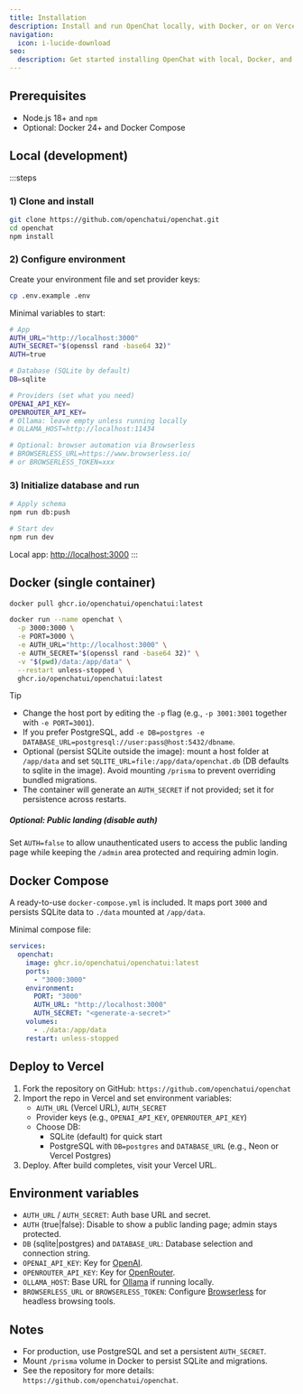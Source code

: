 ```yaml
---
title: Installation
description: Install and run OpenChat locally, with Docker, or on Vercel.
navigation:
  icon: i-lucide-download
seo:
  description: Get started installing OpenChat with local, Docker, and Vercel options.
---
```


## Prerequisites

- Node.js 18+ and `npm`
- Optional: Docker 24+ and Docker Compose

## Local (development)

:::steps
### 1) Clone and install

```bash [Terminal]
git clone https://github.com/openchatui/openchat.git
cd openchat
npm install
```

### 2) Configure environment

Create your environment file and set provider keys:

```bash [Terminal]
cp .env.example .env
```

Minimal variables to start:

```bash
# App
AUTH_URL="http://localhost:3000"
AUTH_SECRET="$(openssl rand -base64 32)"
AUTH=true

# Database (SQLite by default)
DB=sqlite

# Providers (set what you need)
OPENAI_API_KEY=
OPENROUTER_API_KEY=
# Ollama: leave empty unless running locally
# OLLAMA_HOST=http://localhost:11434

# Optional: browser automation via Browserless
# BROWSERLESS_URL=https://www.browserless.io/
# or BROWSERLESS_TOKEN=xxx
```

### 3) Initialize database and run

```bash [Terminal]
# Apply schema
npm run db:push

# Start dev
npm run dev
```

Local app: <http://localhost:3000>
:::

## Docker (single container)

```bash [Terminal]
docker pull ghcr.io/openchatui/openchatui:latest

docker run --name openchat \
  -p 3000:3000 \
  -e PORT=3000 \
  -e AUTH_URL="http://localhost:3000" \
  -e AUTH_SECRET="$(openssl rand -base64 32)" \
  -v "$(pwd)/data:/app/data" \
  --restart unless-stopped \
  ghcr.io/openchatui/openchatui:latest
```

> [!TIP]
> - Change the host port by editing the `-p` flag (e.g., `-p 3001:3001` together with `-e PORT=3001`).
> - If you prefer PostgreSQL, add `-e DB=postgres -e DATABASE_URL=postgresql://user:pass@host:5432/dbname`.
> - Optional (persist SQLite outside the image): mount a host folder at `/app/data` and set `SQLITE_URL=file:/app/data/openchat.db` (DB defaults to sqlite in the image). Avoid mounting `/prisma` to prevent overriding bundled migrations.
> - The container will generate an `AUTH_SECRET` if not provided; set it for persistence across restarts.

##### Optional: Public landing (disable auth)

Set `AUTH=false` to allow unauthenticated users to access the public landing page while keeping the `/admin` area protected and requiring admin login.

## Docker Compose

A ready-to-use `docker-compose.yml` is included. It maps port `3000` and persists SQLite data to `./data` mounted at `/app/data`.

Minimal compose file:

```yaml
services:
  openchat:
    image: ghcr.io/openchatui/openchatui:latest
    ports:
      - "3000:3000"
    environment:
      PORT: "3000"
      AUTH_URL: "http://localhost:3000"
      AUTH_SECRET: "<generate-a-secret>"
    volumes:
      - ./data:/app/data
    restart: unless-stopped
```

## Deploy to Vercel

1. Fork the repository on GitHub: `https://github.com/openchatui/openchat`
2. Import the repo in Vercel and set environment variables:
   - `AUTH_URL` (Vercel URL), `AUTH_SECRET`
   - Provider keys (e.g., `OPENAI_API_KEY`, `OPENROUTER_API_KEY`)
   - Choose DB:
     - SQLite (default) for quick start
     - PostgreSQL with `DB=postgres` and `DATABASE_URL` (e.g., Neon or Vercel Postgres)
3. Deploy. After build completes, visit your Vercel URL.

## Environment variables

- `AUTH_URL` / `AUTH_SECRET`: Auth base URL and secret.
- `AUTH` (true|false): Disable to show a public landing page; admin stays protected.
- `DB` (sqlite|postgres) and `DATABASE_URL`: Database selection and connection string.
- `OPENAI_API_KEY`: Key for [OpenAI](https://openai.com/).
- `OPENROUTER_API_KEY`: Key for [OpenRouter](https://openrouter.ai/).
- `OLLAMA_HOST`: Base URL for [Ollama](https://ollama.com) if running locally.
- `BROWSERLESS_URL` or `BROWSERLESS_TOKEN`: Configure [Browserless](https://www.browserless.io/) for headless browsing tools.

## Notes

- For production, use PostgreSQL and set a persistent `AUTH_SECRET`.
- Mount `/prisma` volume in Docker to persist SQLite and migrations.
- See the repository for more details: `https://github.com/openchatui/openchat`.
